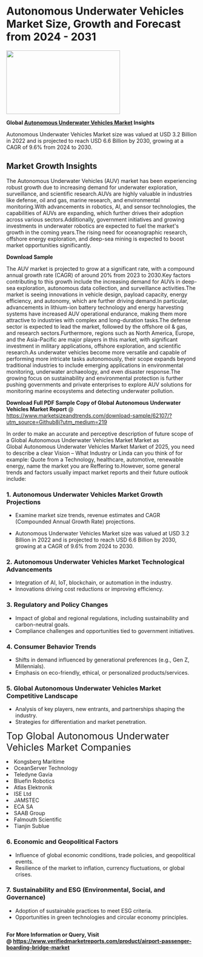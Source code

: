 <H1>Autonomous Underwater Vehicles Market Size, Growth and Forecast from 2024 - 2031</H1><img class="aligncenter size-medium wp-image-584254" src="https://thirdeyenews.in/wp-content/uploads/2024/09/Global-Market-Research-300x168.jpeg" alt="" width="300" height="168" /><p><strong>Global&nbsp;<a href="https://www.marketsizeandtrends.com/download-sample/62107/?utm_source=Github8j?utm_medium=219">Autonomous Underwater Vehicles Market</a> Insights</strong></p><p>Autonomous Underwater Vehicles Market size was valued at USD 3.2 Billion in 2022 and is projected to reach USD 6.6 Billion by 2030, growing at a CAGR of 9.6% from 2024 to 2030.</p><p><h2>Market Growth Insights</h2> <p>The Autonomous Underwater Vehicles (AUV) market has been experiencing robust growth due to increasing demand for underwater exploration, surveillance, and scientific research.AUVs are highly valuable in industries like defense, oil and gas, marine research, and environmental monitoring.With advancements in robotics, AI, and sensor technologies, the capabilities of AUVs are expanding, which further drives their adoption across various sectors.Additionally, government initiatives and growing investments in underwater robotics are expected to fuel the market's growth in the coming years.The rising need for oceanographic research, offshore energy exploration, and deep-sea mining is expected to boost market opportunities significantly.</p> <p><strong>Download Sample</strong></p> <p>The AUV market is projected to grow at a significant rate, with a compound annual growth rate (CAGR) of around 20% from 2023 to 2030.Key factors contributing to this growth include the increasing demand for AUVs in deep-sea exploration, autonomous data collection, and surveillance activities.The market is seeing innovations in vehicle design, payload capacity, energy efficiency, and autonomy, which are further driving demand.In particular, advancements in lithium-ion battery technology and energy harvesting systems have increased AUV operational endurance, making them more attractive to industries with complex and long-duration tasks.The defense sector is expected to lead the market, followed by the offshore oil & gas, and research sectors.Furthermore, regions such as North America, Europe, and the Asia-Pacific are major players in this market, with significant investment in military applications, offshore exploration, and scientific research.As underwater vehicles become more versatile and capable of performing more intricate tasks autonomously, their scope expands beyond traditional industries to include emerging applications in environmental monitoring, underwater archaeology, and even disaster response.The growing focus on sustainability and environmental protection is further pushing governments and private enterprises to explore AUV solutions for monitoring marine ecosystems and detecting underwater pollution.<p><span class=""><strong>Download Full PDF Sample Copy of Global Autonomous Underwater Vehicles Market Report</strong> @ <a href="https://www.marketsizeandtrends.com/download-sample/62107/?utm_source=Github8j?utm_medium=219" target="_blank">https://www.marketsizeandtrends.com/download-sample/62107/?utm_source=Github8j?utm_medium=219</a></span></p><p>In order to make an accurate and perceptive description of future scope of a Global&nbsp;Autonomous Underwater Vehicles Market Market as Global&nbsp;Autonomous Underwater Vehicles Market Market of 2025, you need to describe a clear Vision &ndash; What Industry or Linda can you think of for example: Quote from a Technology, healthcare, automotive, renewable energy, name the market you are Reffering to.However, some general trends and factors usually impact market reports and their future outlook include:</p><h3>1.&nbsp;<strong>Autonomous Underwater Vehicles Market Growth Projections</strong></h3><ul><li>Examine market size trends, revenue estimates and CAGR (Compounded Annual Growth Rate) projections.</li><li><p>Autonomous Underwater Vehicles Market size was valued at USD 3.2 Billion in 2022 and is projected to reach USD 6.6 Billion by 2030, growing at a CAGR of 9.6% from 2024 to 2030.</p></li></ul><h3>2.&nbsp;<strong>Autonomous Underwater Vehicles Market Technological Advancements</strong></h3><ul><li>Integration of AI, IoT, blockchain, or automation in the industry.</li><li>Innovations driving cost reductions or improving efficiency.</li></ul><h3>3.&nbsp;<strong>Regulatory and Policy Changes</strong></h3><ul><li>Impact of global and regional regulations, including sustainability and carbon-neutral goals.</li><li>Compliance challenges and opportunities tied to government initiatives.</li></ul><h3>4.&nbsp;<strong>Consumer Behavior Trends</strong></h3><ul><li>Shifts in demand influenced by generational preferences (e.g., Gen Z, Millennials).</li><li>Emphasis on eco-friendly, ethical, or personalized products/services.</li></ul><h3>5.&nbsp;<strong>Global Autonomous Underwater Vehicles Market Competitive Landscape</strong></h3><ul><li>Analysis of key players, new entrants, and partnerships shaping the industry.</li><li>Strategies for differentiation and market penetration.</li></ul><p data-pm-slice="1 1 []"><span style="color: inherit; font-family: inherit; font-size: 25px;">Top Global Autonomous Underwater Vehicles Market Companies</span></p><div class="" data-test-id=""><p><li>Kongsberg Maritime</li><li> OceanServer Technology</li><li> Teledyne Gavia</li><li> Bluefin Robotics</li><li> Atlas Elektronik</li><li> ISE Ltd</li><li> JAMSTEC</li><li> ECA SA</li><li> SAAB Group</li><li> Falmouth Scientific</li><li> Tianjin Sublue</li></p></div><h3>6.&nbsp;<strong>Economic and Geopolitical Factors</strong></h3><ul><li>Influence of global economic conditions, trade policies, and geopolitical events.</li><li>Resilience of the market to inflation, currency fluctuations, or global crises.</li></ul><h3>7.&nbsp;<strong>Sustainability and ESG (Environmental, Social, and Governance)</strong></h3><ul><li>Adoption of sustainable practices to meet ESG criteria.</li><li>Opportunities in green technologies and circular economy principles.</li></ul><h2><strong style="font-size: 14px;">For More Information or Query, Visit @&nbsp;</strong><a style="background-color: #ffffff; font-size: 14px;" href="https://www.marketsizeandtrends.com/report/autonomous-underwater-vehicles-market/" target="_blank">https://www.verifiedmarketreports.com/product/airport-passenger-boarding-bridge-market</a></h2>